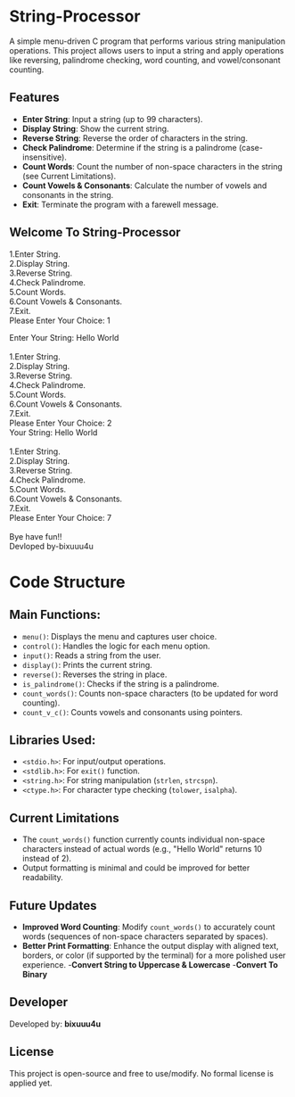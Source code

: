 # String-Processor

A simple menu-driven C program that performs various string manipulation operations. This project allows users to input a string and apply operations like reversing, palindrome checking, word counting, and vowel/consonant counting.

## Features

- **Enter String**: Input a string (up to 99 characters).
- **Display String**: Show the current string.
- **Reverse String**: Reverse the order of characters in the string.
- **Check Palindrome**: Determine if the string is a palindrome (case-insensitive).
- **Count Words**: Count the number of non-space characters in the string (see Current Limitations).
- **Count Vowels & Consonants**: Calculate the number of vowels and consonants in the string.
- **Exit**: Terminate the program with a farewell message.

## Welcome To String-Processor

1.Enter String.<br>
2.Display String.<br>
3.Reverse String.<br>
4.Check Palindrome.<br>
5.Count Words.<br>
6.Count Vowels & Consonants.<br>
7.Exit.<br>
Please Enter Your Choice: 1<br>

Enter Your String: Hello World<br>
<br>
1.Enter String.<br>
2.Display String.<br>
3.Reverse String.<br>
4.Check Palindrome.<br>
5.Count Words.<br>
6.Count Vowels & Consonants.<br>
7.Exit.<br>
Please Enter Your Choice: 2<br>
Your String: Hello World<br>
<br>
1.Enter String.<br>
2.Display String.<br>
3.Reverse String.<br>
4.Check Palindrome.<br>
5.Count Words.<br>
6.Count Vowels & Consonants.<br>
7.Exit.<br>
Please Enter Your Choice: 7<br>
<br>
Bye have fun!!<br>
Devloped by-bixuuu4u<br>

# Code Structure

## Main Functions:

- `menu()`: Displays the menu and captures user choice.
- `control()`: Handles the logic for each menu option.
- `input()`: Reads a string from the user.
- `display()`: Prints the current string.
- `reverse()`: Reverses the string in place.
- `is_palindrome()`: Checks if the string is a palindrome.
- `count_words()`: Counts non-space characters (to be updated for word counting).
- `count_v_c()`: Counts vowels and consonants using pointers.

## Libraries Used:

- `<stdio.h>`: For input/output operations.
- `<stdlib.h>`: For `exit()` function.
- `<string.h>`: For string manipulation (`strlen`, `strcspn`).
- `<ctype.h>`: For character type checking (`tolower`, `isalpha`).

## Current Limitations

- The `count_words()` function currently counts individual non-space characters instead of actual words (e.g., "Hello World" returns 10 instead of 2).
- Output formatting is minimal and could be improved for better readability.

## Future Updates

- **Improved Word Counting**: Modify `count_words()` to accurately count words (sequences of non-space characters separated by spaces).
- **Better Print Formatting**: Enhance the output display with aligned text, borders, or color (if supported by the terminal) for a more polished user experience.
-**Convert String to Uppercase & Lowercase**
-**Convert To Binary**
## Developer

Developed by: **bixuuu4u**

## License

This project is open-source and free to use/modify. No formal license is applied yet.
